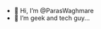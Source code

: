 - 👋 Hi, I’m @ParasWaghmare
- 👀 I’m geek and tech guy...


<!---
ParasWaghmare/ParasWaghmare is a ✨ special ✨ repository because its `README.md` (this file) appears on your GitHub profile.
You can click the Preview link to take a look at your changes.
--->
